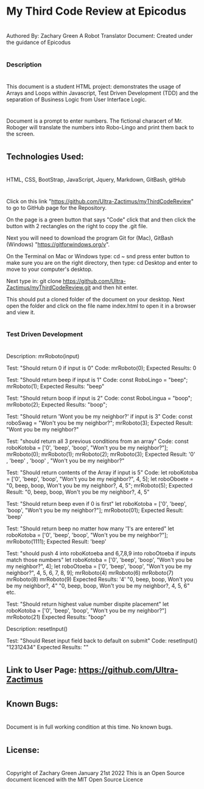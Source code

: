 # My Third Code Review at Epicodus
#
Authored By: Zachary Green
A Robot Translator Document: Created under the guidance of Epicodus
#
#
### Description
#
This document is a student HTML project: demonstrates the usage of Arrays and Loops within Javascript, Test Driven Development (TDD) and the separation of Business Logic from User Interface Logic.
#
Document is a prompt to enter numbers. The fictional characert of Mr. Roboger will translate the numbers into Robo-Lingo and print them back to the screen.
#

## Technologies Used: 
#
HTML, CSS, BootStrap, JavaScript, Jquery, Markdown, GitBash, gitHub
#

Click on this link 
"https://github.com/Ultra-Zactimus/myThirdCodeReview"
to go to GitHub page for the Repository.

 On the page is a green button that says "Code" click that and then click the button with 2 rectangles on the right to copy the .git file. 
 
 Next you will need to download the program Git for (Mac), GitBash (Windows) "https://gitforwindows.org/v". 
 
 On the Terminal on Mac or Windows type: cd ~  snd press enter button to make sure you are on the right directory, then type: cd Desktop and enter to move to your computer's desktop. 
 
 Next type in: git clone https://github.com/Ultra-Zactimus/myThirdCodeReview.git and then hit enter. 
 
 This should put a cloned folder of the document on your desktop. Next open the folder and click on the file name index.html to open it in a browser and view it.
#

### Test Driven Development
#

Description: mrRoboto(input)

Test: "Should return 0 if input is 0"
Code:
mrRoboto(0);
Expected Results: 0

Test: "Should return beep if input is 1"
Code:
const RoboLingo = "beep";
mrRoboto(1);
Expected Results: "beep"

Test: "Should return boop if input is 2"
Code:
const RoboLingua = "boop";
mrRoboto(2);
Expected Results: "boop";

Test: "Should return 'Wont you be my neighbor?' if input is 3"
Code:
const roboSwag = "Won't you be my neighbor?";
mrRoboto(3);
Expected Result: "Wont you be my neighbor?"

Test: "should return all 3 previous conditions from an array"
Code:
const roboKotoba = ['0', 'beep', 'boop', "Won't you be my neighbor?"];
mrRoboto(0);
mrRoboto(1);
mrRoboto(2);
mrRoboto(3);
Expected Result: '0' , 'beep' , 'boop' , "Won't you be my neighbor?"

Test: "Should return contents of the Array if input is 5"
Code:
let roboKotoba = ['0', 'beep', 'boop', "Won't you be my neighbor?", 4, 5];
let roboOboete = "0, beep, boop, Won't you be my neighbor?, 4, 5";
mrRoboto(5);
Expected Result: "0, beep, boop, Won't you be my neighbor?, 4, 5"

Test: "Should return beep even if 0 is first"
let roboKotoba = ['0', 'beep', 'boop', "Won't you be my neighbor?"];
mrRoboto(01);
Expected Result: 'beep'

Test: "Should return beep no matter how many '1's are entered"
let roboKotoba = ['0', 'beep', 'boop', "Won't you be my neighbor?"];
mrRoboto(1111);
Expected Result: 'beep'

Test: "should push 4 into roboKotoeba and 6,7,8,9 into roboOtoeba if inputs match those numbers"
let roboKotoba = ['0', 'beep', 'boop', "Won't you be my neighbor?", 4];
let roboOtoeba = ['0', 'beep', 'boop', "Won't you be my neighbor?", 4, 5, 6, 7, 8, 9];
mrRoboto(4)
mrRoboto(6)
mrRoboto(7)
mrRoboto(8)
mrRoboto(9)
Expected Results: '4' "0, beep, boop, Won't you be my neighbor?, 4" "0, beep, boop, Won't you be my neighbor?, 4, 5, 6" etc.

Test: "Should return highest value number dispite placement"
let roboKotoba = ['0', 'beep', 'boop', "Won't you be my neighbor?"]
mrRoboto(21)
Expected Results: "boop"

Description: resetInput()

Test: "Should Reset input field back to default on submit"
Code:
resetInput()
"12312434"
Expected Results: ""

#

## Link to User Page: https://github.com/Ultra-Zactimus
#

## Known Bugs:
#
Document is in full working condition at this time.
No known bugs. 
#
## License:
#
Copyright of Zachary Green
January 21st 2022
This is an Open Source document licenced with the MIT Open Source Licence